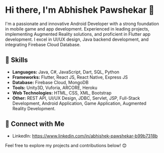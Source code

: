 # Hi there, I'm Abhishek Pawshekar 👋

I'm a passionate and innovative Android Developer with a strong foundation in mobile game and app development. Experienced in leading projects, implementing Augmented Reality solutions, and proficient in Flutter app development. I excel in UI/UX design, Java backend development, and integrating Firebase Cloud Database.

## 🔧 Skills

- **Languages:** Java, C#, JavaScript, Dart, SQL, Python
- **Frameworks:** Flutter, React JS, React Native, Express JS
- **Database:** Firebase Cloud, MongoDB
- **Tools:** Unity3D, Vuforia, ARCORE, Heroku 
- **Web Technologies:** HTML, CSS, XML, Bootstrap 
- **Other:** REST API, UI/UX Design, JDBC, Servlet, JSP, Full-Stack Development, Android Application, Game Application, Augmented Reality Development.
## 🤝 Connect with Me

- LinkedIn: https://www.linkedin.com/in/abhishek-pawshekar-b99b7318b

Feel free to explore my projects and contributions below! 😊
